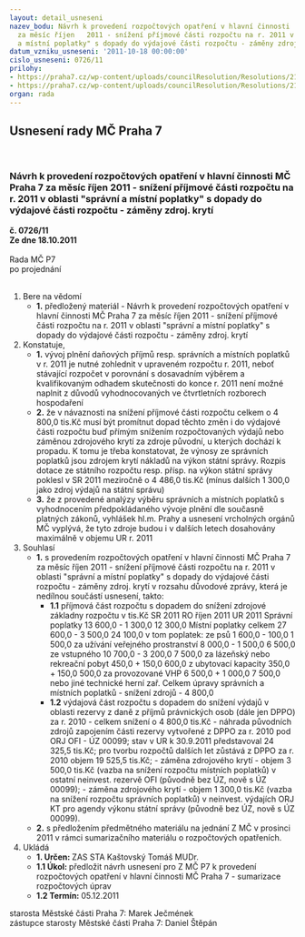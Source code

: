 ```yaml
---
layout: detail_usneseni
nazev_bodu: Návrh k provedení rozpočtových opatření v hlavní činnosti  MČ Praha 7
  za měsíc říjen   2011 - snížení příjmové části rozpočtu na r. 2011 v oblasti "správní
  a místní poplatky" s dopady do výdajové části rozpočtu - záměny zdroj. krytí
datum_vzniku_usneseni: '2011-10-18 00:00:00'
cislo_usneseni: 0726/11
prilohy:
- https://praha7.cz/wp-content/uploads/councilResolution/Resolutions/21299/48-11-(1)mp_a_sp_ur_2011.doc
- https://praha7.cz/wp-content/uploads/councilResolution/Resolutions/21299/48-11-(2)sp_a_mp_v%c3%bdvoj_pln%c4%9bn%c3%ad_k_30.9.2011.xls
organ: rada
---
```

<div id="ucUsn_pList" class="usn">
	<span><h2>Usnesení rady MČ Praha 7 </h2>
<br></span><div class="standBody">
<span><h3>Návrh k provedení rozpočtových opatření v hlavní činnosti  MČ Praha 7 za měsíc říjen   2011 - snížení příjmové části rozpočtu na r. 2011 v oblasti "správní a místní poplatky" s dopady do výdajové části rozpočtu - záměny zdroj. krytí</h3></span><div class="center">
		<strong>č. 0726/11</strong><br>
	</div>
<div class="center">
		<strong>Ze dne 18.10.2011</strong><br><br>
	</div>Rada MČ P7<br> po projednání<br><br><ol>
<li>Bere na vědomí<ul><li>
<strong>1.</strong> předložený materiál - Návrh k provedení rozpočtových opatření v hlavní činnosti  MČ Praha 7 za měsíc říjen 2011 - snížení příjmové části rozpočtu na r. 2011 v oblasti "správní a místní poplatky" s dopady do výdajové části rozpočtu - záměny zdroj. krytí</li></ul>
</li>
<li>Konstatuje,<ul>
<li>
<strong>1.</strong> vývoj plnění daňových příjmů resp. správních a místních poplatků v r. 2011 je nutné zohlednit v upraveném rozpočtu r. 2011, neboť stávající rozpočet v porovnání s dosavadním výběrem a kvalifikovaným odhadem skutečnosti do konce r. 2011 není možné naplnit z důvodů vyhodnocovaných ve čtvrtletních rozborech hospodaření </li>
<li>
<strong>2.</strong> že v návaznosti na snížení příjmové části rozpočtu celkem o 4 800,0 tis.Kč musí být promítnut dopad těchto změn i do výdajové části rozpočtu buď přímým snížením rozpočtovaných výdajů nebo záměnou zdrojového krytí za zdroje původní, u kterých dochází k propadu. K tomu je třeba konstatovat, že výnosy ze správních poplatků jsou zdrojem krytí nákladů na výkon státní správy. Rozpis dotace ze státního rozpočtu resp. přísp.  na výkon státní správy poklesl  v SR 2011 meziročně o  4 486,0 tis.Kč (mínus dalších 1 300,0 jako zdroj výdajů na státní správu)</li>
<li>
<strong>3.</strong> že z provedené analýzy výběru správních a místních poplatků s vyhodnocením předpokládaného vývoje plnění dle současně platných zákonů, vyhlášek hl.m. Prahy a usnesení vrcholných orgánů MČ vyplývá, že tyto zdroje budou i v dalších letech dosahovány maximálně v objemu UR r. 2011</li>
</ul>
</li>
<li>Souhlasí<ul>
<li>
<strong>1.</strong> s provedením rozpočtových opatření v hlavní činnosti MČ Praha 7 za měsíc říjen 2011 - snížení příjmové části rozpočtu na r. 2011 v oblasti "správní a místní poplatky" s dopady do výdajové části rozpočtu - záměny zdroj. krytí v rozsahu důvodové zprávy, která je nedílnou součástí usnesení,  takto:<ul>
<li>
<strong>1.1</strong> příjmová část rozpočtu s dopadem do snížení zdrojové základny rozpočtu    v tis.Kč	                         SR 2011	       RO říjen 2011	      UR 2011            Správní poplatky	                   13 600,0	             - 1 300,0	       12 300,0   Místní poplatky celkem            27 600,0	             - 3 500,0	       24 100,0 v tom poplatek:                                                                                                          ze psů	                                   1 600,0	               - 100,0	     1 500,0  za užívání veřejného prostranství	8 000,0	-  1 500,0	     6 500,0 ze vstupného	                      10 700,0	-  3 200,0	     7 500,0 za lázeňský nebo rekreační pobyt	    450,0	+    150,0	        600,0   z ubytovací  kapacity	                350,0	+    150,0	        500,0 za provozované VHP                      6 500,0	+ 1 000,0	     7 500,0 nebo jiné technické herní zař.                                                                           Celkem úpravy správních a místních poplatků - snížení zdrojů	  -  4 800,0		 		</li>
<li>
<strong>1.2</strong> výdajová část rozpočtu s dopadem do snížení výdajů v oblasti rezervy z daně z příjmů právnických osob (dále jen DPPO) za r. 2010                                    - celkem snížení o 4 800,0 tis.Kč - náhrada původních zdrojů zapojením části rezervy vytvořené z DPPO za r. 2010 pod ORJ OFI - ÚZ  00099; stav v UR k 30.9.2011 představoval 24 325,5 tis.Kč; pro tvorbu rozpočtů dalších let zůstává z DPPO za r. 2010 objem 19 525,5 tis.Kč;                                           - záměna zdrojového krytí -  objem 3 500,0 tis.Kč (vazba na snížení rozpočtu místních poplatků) v ostatní neinvest. rezervě OFI (původně bez ÚZ, nově s ÚZ 00099);                                                                                        - záměna zdrojového krytí -  objem 1 300,0 tis.Kč (vazba na snížení rozpočtu správních poplatků) v neinvest. výdajích ORJ KT pro agendy výkonu státní správy (původně bez ÚZ, nově s ÚZ 00099).  </li>
</ul>
</li>
<li>
<strong>2.</strong> s předložením předmětného materiálu na jednání  Z MČ v prosinci 2011 v rámci  sumarizačního materiálu o rozpočtových opatřeních. </li>
</ul>
</li>
<li>Ukládá<ul>
<li>
<strong>1. Určen: </strong>ZAS STA Kaštovský Tomáš MUDr.</li>
<li>
<strong>1.1 Úkol: </strong>předložit návrh usnesení pro Z MČ P7 k provedení rozpočtových opatření v hlavní činnosti MČ Praha 7 - sumarizace rozpočtových úprav</li>
<li>
<strong>1.2 Termín: </strong>05.12.2011</li>
</ul>
</li>
</ol>starosta Městské části Praha 7: Marek Ječmének<br>zástupce starosty Městské části Praha 7: Daniel Štěpán 
</div>
</div>